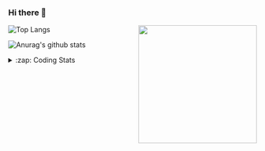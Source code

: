 ### Hi there 👋

<!--
**tao8687/tao8687** is a ✨ _special_ ✨ repository because its `README.md` (this file) appears on your GitHub profile.

Here are some ideas to get you started:

- 🔭 I’m currently working on ...
- 🌱 I’m currently learning ...
- 👯 I’m looking to collaborate on ...
- 🤔 I’m looking for help with ...
- 💬 Ask me about ...
- 📫 How to reach me: ...
- 😄 Pronouns: ...
- ⚡ Fun fact: ...
-->

<img align='right' src="https://media.giphy.com/media/M9gbBd9nbDrOTu1Mqx/giphy.gif" width="240">

  
![Top Langs](https://github-readme-stats.vercel.app/api/top-langs/?username=tao8687&layout=compact&title_color=23238E&text_color=A67D3D)

![Anurag's github stats](https://github-readme-stats.vercel.app/api?username=tao8687&show_icons=true&&text_color=A67D3D&title_color=23238E&show_icons=false&count_private=true&hide=stars)

<details>
  <summary>:zap: Coding Stats</summary>
  <br>
    
<!--START_SECTION:waka-->

```txt
From: 12 December 2024 - To: 19 December 2024

C++                10 hrs 47 mins  ████████████▒░░░░░░░░░░░░   49.41 %
Lua                4 hrs 21 mins   █████░░░░░░░░░░░░░░░░░░░░   19.93 %
Python             2 hrs 50 mins   ███▒░░░░░░░░░░░░░░░░░░░░░   13.03 %
Other              1 hr 2 mins     █▒░░░░░░░░░░░░░░░░░░░░░░░   04.75 %
CMake              39 mins         ▓░░░░░░░░░░░░░░░░░░░░░░░░   03.01 %
```

<!--END_SECTION:waka-->
</details>
